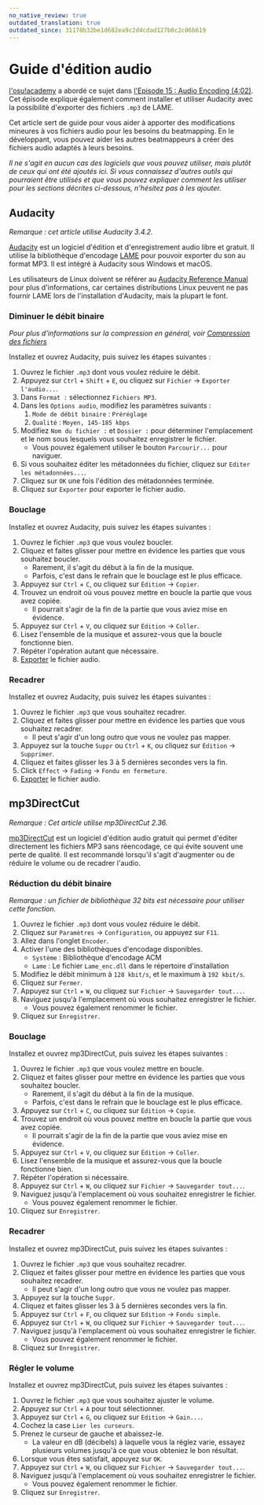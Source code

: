 ```yaml
---
no_native_review: true
outdated_translation: true
outdated_since: 31178b32be1d682ea9c2d4cdad127b0c2c06b619
---
```


# Guide d'édition audio

[l'osu!academy](/wiki/Community/Video_series/osu!academy) a abordé ce sujet dans [l'Episode 15 : Audio Encoding (4:02)](https://www.youtube.com/watch?v=muu3HkG38kk). Cet épisode explique également comment installer et utiliser Audacity avec la possibilité d'exporter des fichiers `.mp3` de LAME.

Cet article sert de guide pour vous aider à apporter des modifications mineures à vos fichiers audio pour les besoins du beatmapping. En le développant, vous pouvez aider les autres beatmappeurs à créer des fichiers audio adaptés à leurs besoins.

*Il ne s'agit en aucun cas des logiciels que vous pouvez utiliser, mais plutôt de ceux qui ont été ajoutés ici. Si vous connaissez d'autres outils qui pourraient être utilisés et que vous pouvez expliquer comment les utiliser pour les sections décrites ci-dessous, n'hésitez pas à les ajouter.*

## Audacity

*Remarque : cet article utilise Audacity 3.4.2.*

[Audacity](https://www.audacityteam.org/download) est un logiciel d'édition et d'enregistrement audio libre et gratuit. Il utilise la bibliothèque d'encodage [LAME](https://lame.sourceforge.io) pour pouvoir exporter du son au format MP3. Il est intégré à Audacity sous Windows et macOS.

Les utilisateurs de Linux doivent se référer au [Audacity Reference Manual](https://manual.audacityteam.org/man/installing_and_updating_audacity_on_linux.html#linlame) pour plus d'informations, car certaines distributions Linux peuvent ne pas fournir LAME lors de l'installation d'Audacity, mais la plupart le font.

### Diminuer le débit binaire

*Pour plus d'informations sur la compression en général, voir [Compression des fichiers](/wiki/Guides/Compressing_files)*

Installez et ouvrez Audacity, puis suivez les étapes suivantes :

1. Ouvrez le fichier `.mp3` dont vous voulez réduire le débit.
2. Appuyez sur `Ctrl` + `Shift` + `E`, ou cliquez sur `Fichier` -> `Exporter l'audio...`.
3. Dans `Format :` sélectionnez `Fichiers MP3`.
4. Dans les `Options audio`, modifiez les paramètres suivants :
   1. `Mode de débit binaire` : `Préréglage`
   2. `Qualité` : `Moyen, 145-185 kbps`
5. Modifiez `Nom du fichier :` et `Dossier :` pour déterminer l'emplacement et le nom sous lesquels vous souhaitez enregistrer le fichier.
   - Vous pouvez également utiliser le bouton `Parcourir...` pour naviguer.
6. Si vous souhaitez éditer les métadonnées du fichier, cliquez sur `Editer les métadonnées...`.
7. Cliquez sur `OK` une fois l'édition des métadonnées terminée.
8. Cliquez sur `Exporter` pour exporter le fichier audio.

### Bouclage

Installez et ouvrez Audacity, puis suivez les étapes suivantes :

1. Ouvrez le fichier `.mp3` que vous voulez boucler.
2. Cliquez et faites glisser pour mettre en évidence les parties que vous souhaitez boucler.
   - Rarement, il s'agit du début à la fin de la musique.
   - Parfois, c'est dans le refrain que le bouclage est le plus efficace.
3. Appuyez sur `Ctrl` + `C`, ou cliquez sur `Édition` -> `Copier`.
4. Trouvez un endroit où vous pouvez mettre en boucle la partie que vous avez copiée.
   - Il pourrait s'agir de la fin de la partie que vous aviez mise en évidence.
5. Appuyez sur `Ctrl` + `V`, ou cliquez sur `Édition` -> `Coller`.
6. Lisez l'ensemble de la musique et assurez-vous que la boucle fonctionne bien.
7. Répéter l'opération autant que nécessaire.
8. [Exporter](#réduction-du-débit-binaire) le fichier audio.

### Recadrer

Installez et ouvrez Audacity, puis suivez les étapes suivantes :

1. Ouvrez le fichier `.mp3` que vous souhaitez recadrer.
2. Cliquez et faites glisser pour mettre en évidence les parties que vous souhaitez recadrer.
   - Il peut s'agir d'un long outro que vous ne voulez pas mapper.
3. Appuyez sur la touche `Suppr` ou `Ctrl` + `K`, ou cliquez sur `Édition` -> `Supprimer`.
4. Cliquez et faites glisser les 3 à 5 dernières secondes vers la fin.
5. Click `Effect` -> `Fading` -> `Fondu en fermeture`.
6. [Exporter](#réduction-du-débit-binaire) le fichier audio.

## mp3DirectCut

*Remarque : Cet article utilise mp3DirectCut 2.36.*

[mp3DirectCut](https://mpesch3.de) est un logiciel d'édition audio gratuit qui permet d'éditer directement les fichiers MP3 sans réencodage, ce qui évite souvent une perte de qualité. Il est recommandé lorsqu'il s'agit d'augmenter ou de réduire le volume ou de recadrer l'audio.

### Réduction du débit binaire

*Remarque : un fichier de bibliothèque 32 bits est nécessaire pour utiliser cette fonction.*

1. Ouvrez le fichier `.mp3` dont vous voulez réduire le débit.
2. Cliquez sur `Paramètres` -> `Configuration`, ou appuyez sur `F11`.
3. Allez dans l'onglet `Encoder`.
4. Activer l'une des bibliothèques d'encodage disponibles.
   - `Système` : Bibliothèque d'encodage ACM
   - `Lame` : Le fichier `Lame_enc.dll` dans le répertoire d'installation
5. Modifiez le débit minimum à `128 kbit/s`, et le maximum à `192 kbit/s`.
6. Cliquez sur `Fermer`.
7. Appuyez sur `Ctrl` + `W`, ou cliquez sur `Fichier` -> `Sauvegarder tout...`.
8. Naviguez jusqu'à l'emplacement où vous souhaitez enregistrer le fichier.
   - Vous pouvez également renommer le fichier.
9. Cliquez sur `Enregistrer`.

### Bouclage

Installez et ouvrez mp3DirectCut, puis suivez les étapes suivantes :

1. Ouvrez le fichier `.mp3` que vous voulez mettre en boucle.
2. Cliquez et faites glisser pour mettre en évidence les parties que vous souhaitez boucler.
   - Rarement, il s'agit du début à la fin de la musique.
   - Parfois, c'est dans le refrain que le bouclage est le plus efficace.
3. Appuyez sur `Ctrl` + `C`, ou cliquez sur `Édition` -> `Copie`.
4. Trouvez un endroit où vous pouvez mettre en boucle la partie que vous avez copiée.
   - Il pourrait s'agir de la fin de la partie que vous aviez mise en évidence.
5. Appuyez sur `Ctrl` + `V`, ou cliquez sur `Édition` -> `Coller`.
6. Lisez l'ensemble de la musique et assurez-vous que la boucle fonctionne bien.
7. Répéter l'opération si nécessaire.
8. Appuyez sur `Ctrl` + `W`, ou cliquez sur `Fichier` -> `Sauvegarder tout...`.
9. Naviguez jusqu'à l'emplacement où vous souhaitez enregistrer le fichier.
   - Vous pouvez également renommer le fichier.
10. Cliquez sur `Enregistrer`.

### Recadrer

Installez et ouvrez mp3DirectCut, puis suivez les étapes suivantes :

1. Ouvrez le fichier `.mp3` que vous souhaitez recadrer.
2. Cliquez et faites glisser pour mettre en évidence les parties que vous souhaitez recadrer.
   - Il peut s'agir d'un long outro que vous ne voulez pas mapper.
3. Appuyez sur la touche `Suppr`.
4. Cliquez et faites glisser les 3 à 5 dernières secondes vers la fin.
5. Appuyez sur `Ctrl` + `F`, ou cliquez sur `Edition` -> `Fondu simple`.
6. Appuyez sur `Ctrl` + `W`, ou cliquez sur `Fichier` -> `Sauvegarder tout...`.
7. Naviguez jusqu'à l'emplacement où vous souhaitez enregistrer le fichier.
   - Vous pouvez également renommer le fichier.
8. Cliquez sur `Enregistrer`.

### Régler le volume

Installez et ouvrez mp3DirectCut, puis suivez les étapes suivantes :

1. Ouvrez le fichier `.mp3` que vous souhaitez ajuster le volume.
2. Appuyez sur `Ctrl` + `A` pour tout sélectionner.
3. Appuyez sur `Ctrl` + `G`, ou cliquez sur `Edition` -> `Gain...`.
4. Cochez la case `Lier les curseurs`.
5. Prenez le curseur de gauche et abaissez-le.
   - La valeur en dB (décibels) à laquelle vous la réglez varie, essayez plusieurs volumes jusqu'à ce que vous obteniez le bon résultat.
6. Lorsque vous êtes satisfait, appuyez sur `OK`.
7. Appuyez sur `Ctrl` + `W`, ou cliquez sur `Fichier` -> `Sauvegarder tout...`.
8. Naviguez jusqu'à l'emplacement où vous souhaitez enregistrer le fichier.
   - Vous pouvez également renommer le fichier.
9. Cliquez sur `Enregistrer`.
